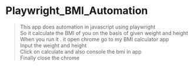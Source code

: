 # Playwright_BMI_Automation
> This app does automation in javascript using playwright<br>
> So it calculate the BMI of you on the basis of given weight and height<br>
> When you run it . it open chrome go to my BMI calculator app<br>
> Input the weight and height<br>
> Click on calculate and also console the bmi in app<br>
> Finally close the chrome <br>
